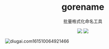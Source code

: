 
<h1 align="center">gorename</h1>
<p align=center>批量格式化命名工具</p>
<div align=center>
    <img src="https://img.shields.io/badge/version->=1.14.6-red?logo=go&color=00ADD8&style=flat"/>
    <img src="https://img.shields.io/badge/Ubuntu-18.04.2-red?logo=linux&color=FCC624&style=flat"/>
</div>

![diugai.com161510064921466](http://cdn.mjava.top/blog/diugai.com161510064921466.png)

